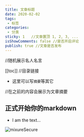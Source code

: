 ```yaml
---
title: 文章标题
date: 2020-02-02
tags:
 - 标签
categories:
 - 分类
sticky: 1   //文章置顶 1, 2, 3, ...
isShowComments: false //是否开启评论
publish: true //文章是否发布
---
```


<Boxx/> //随机展示名人名言

[[toc]] //目录链接

- 这里可以写`摘要`等其它

<!-- more --> //在<!-- more -->之前的内容会展示为文章摘要

## 正式开始你的markdown

- I am the text...
<img :src="$withBase('/img/logo.png')" alt="mixureSecure">
